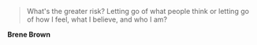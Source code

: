 >What's the greater risk? Letting go of what people think or letting go of how I feel, what I believe, and who I am?

**Brene Brown**